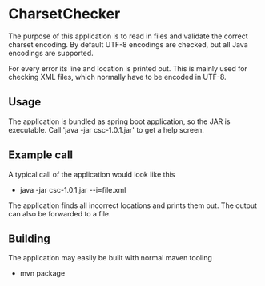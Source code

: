 # CharsetChecker

The purpose of this application is to read in files and validate the correct charset encoding. By default UTF-8 encodings are checked, but all Java encodings are supported.

For every error its line and location is printed out. This is mainly used for checking XML files, which normally have to be encoded in UTF-8.

## Usage

The application is bundled as spring boot application, so the JAR is executable.
Call 'java -jar csc-1.0.1.jar' to get a help screen.

## Example call

A typical call of the application would look like this

* java -jar csc-1.0.1.jar --i=file.xml

The application finds all incorrect locations and prints them out. The output can also be forwarded to a file. 

## Building

The application may easily be built with normal maven tooling

* mvn package